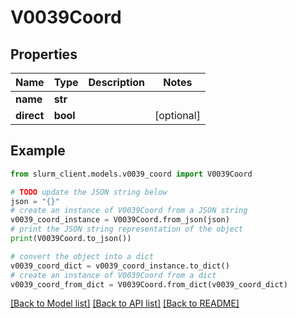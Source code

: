 # V0039Coord


## Properties

Name | Type | Description | Notes
------------ | ------------- | ------------- | -------------
**name** | **str** |  | 
**direct** | **bool** |  | [optional] 

## Example

```python
from slurm_client.models.v0039_coord import V0039Coord

# TODO update the JSON string below
json = "{}"
# create an instance of V0039Coord from a JSON string
v0039_coord_instance = V0039Coord.from_json(json)
# print the JSON string representation of the object
print(V0039Coord.to_json())

# convert the object into a dict
v0039_coord_dict = v0039_coord_instance.to_dict()
# create an instance of V0039Coord from a dict
v0039_coord_from_dict = V0039Coord.from_dict(v0039_coord_dict)
```
[[Back to Model list]](../README.md#documentation-for-models) [[Back to API list]](../README.md#documentation-for-api-endpoints) [[Back to README]](../README.md)


